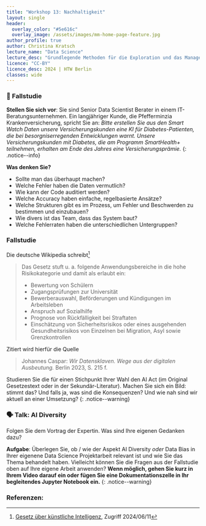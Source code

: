 ```yaml
---
title: "Workshop 13: Nachhaltigkeit"
layout: single
header:
  overlay_color: "#5e616c"
  overlay_image: /assets/images/mm-home-page-feature.jpg
author_profile: true
author: Christina Kratsch
lecture_name: "Data Science"
lecture_desc: "Grundlegende Methoden für die Exploration und das Management von Daten."
licence: "CC-BY"
licence_desc: 2024 | HTW Berlin 
classes: wide
---
```



### 🚀 Fallstudie

**Stellen Sie sich vor**: Sie sind Senior Data Scientist Berater in einem IT-Beratungsunternehmen. Ein langjähriger Kunde, die Pfefferminzia Krankenversicherung, spricht Sie an: *Bitte erstellen Sie aus den Smart Watch Daten unsere Versicherungskunden eine KI für Diabetes-Patienten, die bei besorgniserregenden Entwicklungen warnt. Unsere Versicherungskunden mit Diabetes, die am Programm SmartHealth+ teilnehmen, erhalten am Ende des Jahres eine Versicherungsprämie.*
{: .notice--info} 

**Was denken Sie?**
- Sollte man das überhaupt machen?
- Welche Fehler haben die Daten vermutlich?
- Wie kann der Code auditiert werden?
- Welche Accuracy haben einfache, regelbasierte Ansätze?
- Welche Strukturen gibt es im Prozess, um Fehler und Beschwerden zu bestimmen und einzubauen?
- Wie divers ist das Team, dass das System baut?
- Welche Fehlerraten haben die unterschiedlichen Untergruppen?

### Fallstudie

Die deutsche Wikipedia schreibt[^1] 

>  Das Gesetz stuft u. a. folgende Anwendungsbereiche in die hohe Risikokategorie und damit als erlaubt ein:
> *   Bewertung von Schülern
> * Zugangsprüfungen zur Universität
> * Bewerberauswahl, Beförderungen und Kündigungen im Arbeitsleben
> * Anspruch auf Sozialhilfe
> * Prognose von Rückfälligkeit bei Straftaten
> * Einschätzung von Sicherheitsrisikos oder eines ausgehenden Gesundheitsrisikos von Einzelnen bei Migration, Asyl sowie Grenzkontrollen

Zitiert wird hierfür die  Quelle
> Johannes Caspar: *Wir Datensklaven. Wege aus der digitalen Ausbeutung.* Berlin 2023, S. 215 f.

Studieren Sie die für einen Stichpunkt Ihrer Wahl den AI Act (im Original Gesetzestext oder in der Sekundär-Literatur). Machen Sie sich ein Bild: stimmt das? Und falls ja, was sind die Konsequenzen? Und wie nah sind wir aktuell an einer Umsetzung?
{: .notice--warning}


### 🗣 Talk: AI Diversity

Folgen Sie dem Vortrag der Expertin. Was sind Ihre eigenen Gedanken dazu?

**Aufgabe**: Überlegen Sie, ob / wie der Aspekt AI Diversity *oder* Data Bias in Ihrer eigenene Data Science Projektarbeit relevant ist und wie Sie das Thema behandelt haben. Vielleicht können Sie die Fragen aus der Fallstudie oben auf Ihre eigene Arbeit anwenden? **Wenn möglich, gehen Sie kurz in Ihrem Video darauf ein oder fügen Sie eine Dokumentationszelle in Ihr begleitendes Jupyter Notebook ein.**
{: .notice--warning} 

### Referenzen: 

[^1]: [Gesetz über künstliche Intelligenz](https://de.wikipedia.org/wiki/Gesetz_%C3%BCber_k%C3%BCnstliche_Intelligenz#cite_note-9), Zugriff 2024/06/11